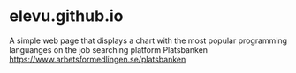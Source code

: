 # elevu.github.io

A simple web page that displays a chart with the most popular programming languanges on the job searching platform Platsbanken https://www.arbetsformedlingen.se/platsbanken

